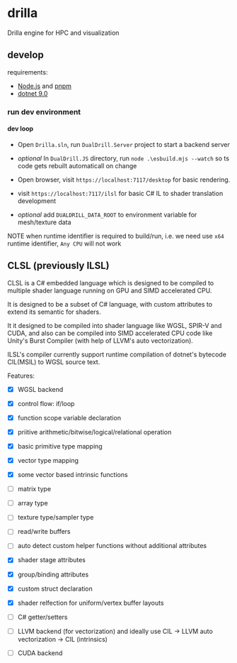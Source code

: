 # drilla

Drilla engine for HPC and visualization

## develop

requirements:

- [Node.js](https://nodejs.org/en) and [pnpm](https://pnpm.io/)
- [dotnet 9.0](https://dotnet.microsoft.com/en-us/download)

### run dev environment

#### dev loop

* Open `Drilla.sln`, run `DualDrill.Server` project to start a backend server

* _optional_ In `DualDrill.JS` directory, run `node .\esbuild.mjs --watch` so ts code gets rebuilt automaticall on change

* Open browser, visit `https://localhost:7117/desktop` for basic rendering. 

* visit `https://localhost:7117/ilsl` for basic C# IL to shader translation development

* _optional_ add `DUALDRILL_DATA_ROOT` to environment variable for mesh/texture data

NOTE when runtime identifier is required to build/run, i.e. we need use `x64` runtime identifier, `Any CPU` will not work

## CLSL (previously ILSL)

CLSL is a C# embedded language which is designed to be compiled to multiple shader language running on GPU and SIMD accelerated CPU.

It is designed to be a subset of C# language, with custom attributes to extend its semantic for shaders.

It it designed to be compiled into shader language like WGSL, SPIR-V and CUDA, and also can be compiled into SIMD accelerated CPU code like Unity's Burst Compiler (with help of LLVM's auto vectorization).

ILSL's compiler currently support runtime compilation of dotnet's bytecode CIL(MSIL) to WGSL source text.

Features:

- [x] WGSL backend
- [x] control flow: if/loop
- [x] function scope variable declaration
- [x] priitive arithmetic/bitwise/logical/relational operation
- [x] basic primitive type mapping
- [x] vector type mapping
- [x] some vector based intrinsic functions 
- [ ] matrix type
- [ ] array type
- [ ] texture type/sampler type
- [ ] read/write buffers
- [ ] auto detect custom helper functions without additional attributes
- [x] shader stage attributes
- [x] group/binding attributes
- [x] custom struct declaration
- [x] shader relfection for uniform/vertex buffer layouts
- [ ] C# getter/setters
- [ ] LLVM backend (for vectorization) and ideally use CIL -> LLVM auto vectorization -> CIL (intrinsics)
- [ ] CUDA backend


